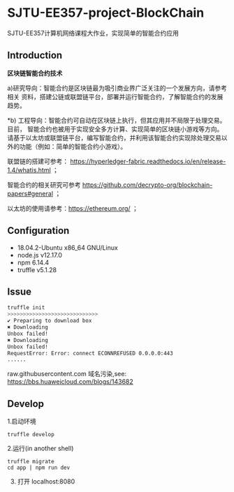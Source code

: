 # SJTU-EE357-project-BlockChain
SJTU-EE357计算机网络课程大作业，实现简单的智能合约应用

## Introduction

**区块链智能合约技术** 

a)研究导向：智能合约是区块链最为吸引商业界广泛关注的一个发展方向，请参考相关 资料，搭建公链或联盟链平台，部署并运行智能合约，了解智能合约的发展趋势。 

*b) 工程导向：智能合约可自动在区块链上执行，但其应用并不局限于处理交易。目前， 智能合约也被用于实现安全多方计算、实现简单的区块链小游戏等方向。请基于以太坊或联盟链平台，编写智能合约，并利用该智能合约实现除处理交易以外的功能（例如：简单的智能合约小游戏）。

联盟链的搭建可参考： https://hyperledger-fabric.readthedocs.io/en/release-1.4/whatis.html ；

智能合约的相关研究可参考 https://github.com/decrypto-org/blockchain-papers#general ；

以太坊的使用请参考：https://ethereum.org/ ；





## Configuration

- 18.04.2-Ubuntu x86_64 GNU/Linux 
- node.js	v12.17.0 
- npm	6.14.4 
- truffle	v5.1.28

## Issue

```bash
truffle init
>>>>>>>>>>>>>>>>>>>>>>>>>>>>>
✔ Preparing to download box
✖ Downloading
Unbox failed!
✖ Downloading
Unbox failed!
RequestError: Error: connect ECONNREFUSED 0.0.0.0:443
......
```

raw.githubusercontent.com 域名污染,see: https://bbs.huaweicloud.com/blogs/143682

## Develop

1.启动环境

```
truffle develop
```

2.运行(in another shell)

```
truffle migrate
cd app | npm run dev
```

3. 打开 localhost:8080